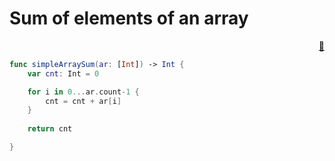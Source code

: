 # Sum of elements of an array

<div style="text-align: right"> <a href="javascript:history.back()">🏡</a>
</div>


```swift
func simpleArraySum(ar: [Int]) -> Int {
    var cnt: Int = 0

    for i in 0...ar.count-1 {
        cnt = cnt + ar[i]
    }
    
    return cnt

}
```


